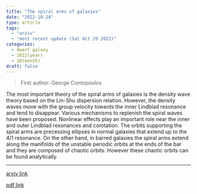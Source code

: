 ```yaml
---
title: "The spiral arms of galaxies"
date: "2022-10-24"
type: article
tags:
  - "arxiv"
  - "most recent update (Sat Oct 29 2022)"
categories:
  - dwarf galaxy
  - 2022(year)
  - 10(month)
draft: false
---
```


> First author: George Contopoulos

 The most important theory of the spiral arms of galaxies is the density wave
theory based on the Lin-Shu dispersion relation. However, the density waves
move with the group velocity towards the inner Lindblad resonance and tend to
disappear. Various mechanisms to replenish the spiral waves have been proposed.
Nonlinear effects play an important role near the inner and outer Lindblad
resonances and corotation. The orbits supporting the spiral arms are precessing
ellipses in normal galaxies that extend up to the 4/1 resonance. On the other
hand, in barred galaxies the spiral arms extend along the manifolds of the
unstable periodic orbits at the ends of the bar and they are composed of
chaotic orbits. However these chaotic orbits can be found analytically.

---
[arxiv link](http://arxiv.org/abs/2210.13632v1)

[pdf link](http://arxiv.org/pdf/2210.13632v1)